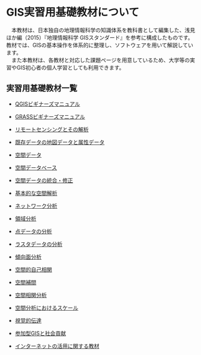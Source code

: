 # GIS実習用基礎教材について

　本教材は、日本独自の地理情報科学の知識体系を教科書として編集した、浅見ほか編（2015）『地理情報科学 GISスタンダード』を参考に構成したものです。教材では、GISの基本操作を体系的に整理し、ソフトウェアを用いて解説しています。  
　また本教材は、各教材と対応した課題ページを用意しているため、大学等の実習やGIS初心者の個人学習としても利用できます。  

## 実習用基礎教材一覧

* [QGISビギナーズマニュアル](./QGISビギナーズマニュアル/QGISビギナーズマニュアル.md)
* [GRASSビギナーズマニュアル](./GRASSビギナーズマニュアル/GRASSビギナーズマニュアル.md)
* [リモートセンシングとその解析](./06_リモートセンシングとその解析/リモートセンシングとその解析.md)
* [既存データの地図データと属性データ](./07_既存データの地図データと属性データ/既存データの地図データと属性データ.md)
* [空間データ](./08_空間データ/空間データ.md)
* [空間データベース](./09_空間データベース/空間データベース.md)
* [空間データの統合・修正](./10_空間データの統合・修正/空間データの統合・修正.md)
* [基本的な空間解析](./11_基本的な空間解析/基本的な空間解析.md)
* [ネットワーク分析](./12_ネットワーク分析/ネットワーク分析.md)
* [領域分析](./13_領域分析/領域分析.md)
* [点データの分析](./14_点データの分析/点データの分析.md)
* [ラスタデータの分析](./15_ラスタデータの分析/ラスタデータの分析.md)
* [傾向面分析](./16_傾向面分析/傾向面分析.md)
* [空間的自己相関](./17_空間的自己相関/空間的自己相関.md)
* [空間補間](./18_空間補間/空間補間.md)
* [空間相関分析](./19_空間相関分析/空間相関分析.md)
* [空間分析におけるスケール](./20_空間分析におけるスケール/空間分析におけるスケール.md)
* [視覚的伝達](./21_視覚的伝達/視覚的伝達.md)
* [参加型GISと社会貢献](./26_参加型GISと社会貢献/参加型GISと社会貢献.md)

* [インターネットの活用に関する教材](./インターネットの活用に関する教材)

　
